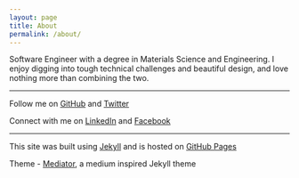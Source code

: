 ```yaml
---
layout: page
title: About
permalink: /about/
---
```


Software Engineer with a degree in Materials Science and Engineering.  I enjoy digging into tough technical challenges and beautiful design, and love nothing more than combining the two. 

----

Follow me on [GitHub](https://github.com/easciortino) and [Twitter](https://twitter.com/lizsciortino)

Connect with me on [LinkedIn](https://www.linkedin.com/in/elizabethsciortino) and [Facebook](https://www.facebook.com/sciortino.elizabeth)

----


This site was built using [Jekyll](http://jekyllrb.com/) and is hosted on [GitHub Pages](https://pages.github.com/)

Theme - [Mediator](https://github.com/dirkfabisch/mediator), a medium inspired Jekyll theme